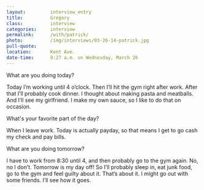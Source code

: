 ```yaml
---
layout:         interview_entry
title:          Gregory
class:          interview
categories:     interview
permalink:      /with/patrick/
photo:          /img/interviews/03-26-14-patrick.jpg
pull-quote:
location:       Kent Ave.
date-time:      9:27 a.m. on Wednesday, March 26
---
```

<p class="question">What are you doing today?</p>
<p>Today I’m working until 4 o’clock. Then I’ll hit the gym right after work. After that I’ll probably cook dinner. I thought about making pasta and meatballs. And I’ll see my girlfriend. I make my own sauce, so I like to do that on occasion. </p>

<p class="question">What's your favorite part of the day?</p>
<p>When I leave work. Today is actually payday, so that means I get to go cash my check and pay bills. </p>

<p class="question">What are you doing tomorrow?</p>
<p>I have to work from 8:30 until 4, and then probably go to the gym again. No, no I don’t. Tomorrow is my day off! So I’ll probably sleep in, eat junk food, go to the gym and feel guilty about it. That’s about it. I might go out with some friends. I’ll see how it goes. </p>

